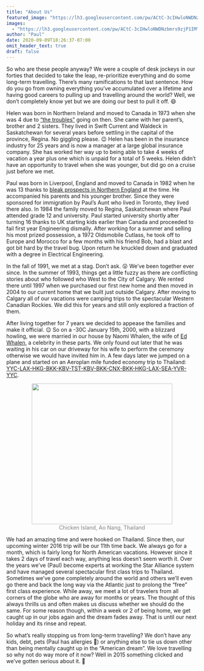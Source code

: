 ```yaml
---
title: "About Us"
featured_image: "https://lh3.googleusercontent.com/pw/ACtC-3cIHwloNWDNzbmrs9zjP1IMY3dTwjcBK-nlazzyG-p55SgqrripkjmG0pqahMbGWXvX5KPVMDlCCaCsoLqzrcEuTBqehgwAtH_YrjvLwlIojUtyiTjYeog5Q_eyaQphKJ3BE9V7zRR1NnDDvWTEdrbErg=w1920-h670-no"
images:
  - "https://lh3.googleusercontent.com/pw/ACtC-3cIHwloNWDNzbmrs9zjP1IMY3dTwjcBK-nlazzyG-p55SgqrripkjmG0pqahMbGWXvX5KPVMDlCCaCsoLqzrcEuTBqehgwAtH_YrjvLwlIojUtyiTjYeog5Q_eyaQphKJ3BE9V7zRR1NnDDvWTEdrbErg=w1920-h670-no"
author: "Paul"
date: 2020-09-09T18:26:37-07:00
omit_header_text: true
draft: false
---
```


So who are these people anyway? We were a couple of desk jockeys in our forties that decided to take the leap, re-prioritize everything and do some long-term travelling. There’s many ramifications to that last sentence. How do you go from owning everything you’ve accumulated over a lifetime and having good careers to pulling up and travelling around the world? Well, we don’t completely know yet but we are doing our best to pull it off. :smile:

Helen was born in Northern Ireland and moved to Canada in 1973 when she was 4 due to [“the troubles”](https://en.wikipedia.org/wiki/The_Troubles) going on then. She came with her parent’s, brother and 2 sisters. They lived in Swift Current and Waldeck in Saskatchewan for several years before settling in the capital of the province, Regina. No giggling please. 😉 Helen has been in the insurance industry for 25 years and is now a manager at a large global insurance company. She has worked her way up to being able to take 4 weeks of vacation a year plus one which is unpaid for a total of 5 weeks. Helen didn’t have an opportunity to travel when she was younger, but did go on a cruise just before we met.

Paul was born in Liverpool, England and moved to Canada in 1982 when he was 13 thanks to [bleak prospects in Northern England](https://en.wikipedia.org/wiki/Early_1980s_recession#Recession_in_the_United_Kingdom) at the time. He accompanied his parents and his younger brother. Since they were sponsored for immigration by Paul’s Aunt who lived in Toronto, they lived there also. In 1984 the family moved to Regina, Saskatchewan where Paul attended grade 12 and university. Paul started university shortly after turning 16 thanks to UK starting kids earlier than Canada and proceeded to fail first year Engineering dismally. After working for a summer and selling his most prized possession, a 1972 Oldsmobile Cutlass, he took off to Europe and Morocco for a few months with his friend Bob, had a blast and got bit hard by the travel bug. Upon return he knuckled down and graduated with a degree in Electrical Engineering.

In the fall of 1991, we met at a stag. Don’t ask. 😲 We’ve been together ever since. In the summer of 1993, things get a little fuzzy as there are conflicting stories about who followed who West to the City of Calgary. We rented there until 1997 when we purchased our first new home and then moved in 2004 to our current home that we built just outside Calgary. After moving to Calgary all of our vacations were camping trips to the spectacular Western Canadian Rockies. We did this for years and still only explored a fraction of them.

After living together for 7 years we decided to appease the families and make it official. 😉 So on a -30C January 15th, 2000, with a blizzard howling, we were married in our house by Naomi Whalen, the wife of [Ed Whalen](<https://en.wikipedia.org/wiki/Ed_Whalen_(broadcaster)>), a celebrity in these parts. We only found out later that he was waiting in his car on our driveway for his wife to perform the ceremony otherwise we would have invited him in. A few days later we jumped on a plane and started on an Aeroplan mile funded economy trip to Thailand: [YYC-LAX-HKG-BKK-KBV-TST-KBV-BKK-CNX-BKK-HKG-LAX-SEA-YVR-YYC](http://www.gcmap.com/mapui?P=YYC-LAX-HKG-BKK-KBV-TST-KBV-BKK-CNX-BKK-HKG-LAX-SEA-YVR-YYC).

<div style="text-align: center">
  <a style="display:inline-block;text-decoration:none;color: grey;" href="https://photos.google.com/share/AF1QipNzXM2ejuel-cP83GpoUxFt9iC4bXV1U2VTzFt7yNrz603xIJ6qkUjeAFAOt1-G6w/photo/AF1QipNSyDgyti201UzGErDbj1qItlTKYNm1pbGMM782?key=NGhOVGJJZUVpYmVFM08wZTZzeGpMQktHYWxWX0V3" target="_blank"><img loading="lazy" src="https://lh3.googleusercontent.com/pw/ACtC-3e9q1j81_vCaUN98iZwENbYaI3hX5sKMLE7hAoSFl-xjF5eXB8s2Yt43nNgzkIFT4azqNyTRC4Lr8KVz-DumLcZHKwU7X8dep7F2byo7TpoqjyV0DhV5kUb9n4_yFVFTm7bvusPcWh6ySSnbAleEPzdyQ=w370-no" width="370" /><div>Chicken Island, Ao Nang, Thailand</div></a>
</div>

We had an amazing time and were hooked on Thailand. Since then, our upcoming winter 2016 trip will be our 11th time back. We always go for a month, which is fairly long for North American vacations. However since it takes 2 days of travel each way, anything less doesn’t seem worth it. Over the years we’ve (Paul) become experts at working the Star Alliance system and have managed several spectacular first class trips to Thailand. Sometimes we’ve gone completely around the world and others we’ll even go there and back the long way via the Atlantic just to prolong the “free” first class experience. While away, we meet a lot of travelers from all corners of the globe who are away for months or years. The thought of this always thrills us and often makes us discuss whether we should do the same. For some reason though, within a week or 2 of being home, we get caught up in our jobs again and the dream fades away. That is until our next holiday and its rinse and repeat.

So what’s really stopping us from long-term travelling? We don’t have any kids, debt, pets (Paul has allergies 🙁) or anything else to tie us down other than being mentally caught up in the “American dream”. We love travelling so why not do way more of it now? Well in 2015 something clicked and we’ve gotten serious about it. 🙂
